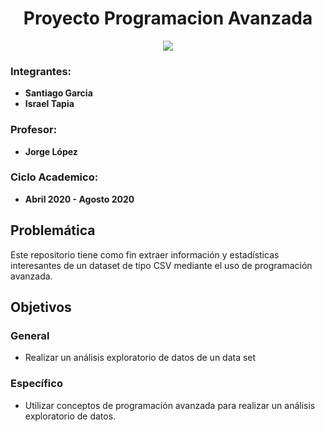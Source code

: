 <h1 align="center"> Proyecto Programacion Avanzada </h1>

<p align="center">
  <img src=https://www.utpl.edu.ec/manual_imagen/images/institucional/UTPL-INSTITUCIONAL-color.jpg />
</p>

###  **Integrantes**: 
*  <b>Santiago Garcia</b> <br>
*  <b>Israel Tapia</b>
###  **Profesor**: 
* <b>Jorge López</b>
###  **Ciclo Academico**: 
* <b>Abril 2020 - Agosto 2020</b>


## Problemática
Este repositorio tiene como fin extraer información y estadísticas interesantes de un dataset de tipo CSV mediante el uso de programación avanzada. 

## Objetivos
### General
* Realizar un análisis exploratorio de datos de un data set
### Específico
* Utilizar conceptos de programación avanzada para realizar un análisis exploratorio de datos. 

